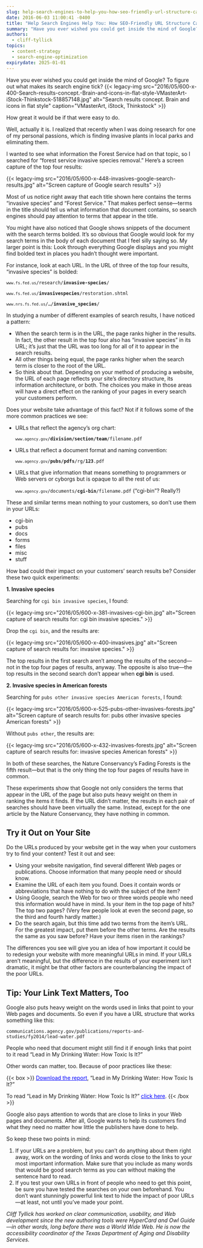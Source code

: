 ```yaml
---
slug: help-search-engines-to-help-you-how-seo-friendly-url-structure-can-boost-your-rankings
date: 2016-06-03 11:00:41 -0400
title: "Help Search Engines Help You: How SEO-Friendly URL Structure Can Boost Your Rankings"
summary: "Have you ever wished you could get inside the mind of Google? To figure out what makes its search engine tick? How great it would be if that were easy to do. Well, actually it is."
authors:
  - cliff-tyllick
topics:
  - content-strategy
  - search-engine-optimization
expirydate: 2025-01-01
---
```


Have you ever wished you could get inside the mind of Google? To figure out what makes its search engine tick? {{< legacy-img src="2016/05/600-x-400-Search-results-concept.-Brain-and-icons-in-flat-style-VMasterArt-iStock-Thinkstock-518857148.jpg" alt="Search results concept. Brain and icons in flat style" caption="VMasterArt, iStock, Thinkstock" >}}

How great it would be if that were easy to do.

Well, actually it is. I realized that recently when I was doing research for one of my personal passions, which is finding invasive plants in local parks and eliminating them.

I wanted to see what information the Forest Service had on that topic, so I searched for “forest service invasive species removal.” Here’s a screen capture of the top four results:

{{< legacy-img src="2016/05/600-x-448-invasives-google-search-results.jpg" alt="Screen capture of Google search results" >}}

Most of us notice right away that each title shown here contains the terms “invasive species” and “Forest Service.” That makes perfect sense—terms in the title should tell us what information that document contains, so search engines should pay attention to terms that appear in the title.

You might have also noticed that Google shows snippets of the document with the search terms bolded. It’s so obvious that Google would look for my search terms in the body of each document that I feel silly saying so. My larger point is this: Look through everything Google displays and you might find bolded text in places you hadn’t thought were important.

For instance, look at each URL. In the URL of three of the top four results, “invasive species” is bolded:

<code>`www.fs.fed.us`/research/**invasive-species**/</code>

<code>`www.fs.fed.us`/**invasivespecies**/restoration.shtml</code>

<code>`www.nrs.fs.fed.us`/&#8230;/**invasive_species**/</code>

In studying a number of different examples of search results, I have noticed a pattern:

- When the search term is in the URL, the page ranks higher in the results. In fact, the other result in the top four also has “invasive species” in its URL; it’s just that the URL was too long for all of it to appear in the search results.
- All other things being equal, the page ranks higher when the search term is closer to the root of the URL.
- So think about that. Depending on your method of producing a website, the URL of each page reflects your site’s directory structure, its information architecture, or both. The choices you make in those areas will have a direct effect on the ranking of your pages in every search your customers perform.

Does your website take advantage of this fact? Not if it follows some of the more common practices we see:

- URLs that reflect the agency’s org chart:

  <code>`www.agency.gov`/**division/section/team**/filename.pdf</code>

- URLs that reflect a document format and naming convention:

  <code>`www.agency.gov`/<strong>pubs/pdfs</strong>/rg/<strong>123</strong>.pdf</code>

- URLs that give information that means something to programmers or Web servers or cyborgs but is opaque to all the rest of us:

  <code>`www.agency.gov`/documents/<strong>cgi-bin</strong>/filename.pdf</code> (“cgi-bin”? Really?)

These and similar terms mean nothing to your customers, so don’t use them in your URLs:

- cgi-bin
- pubs
- docs
- forms
- files
- misc
- stuff

How bad could their impact on your customers’ search results be? Consider these two quick experiments:

**1. Invasive species**

Searching for `cgi bin invasive species`, I found:
  
{{< legacy-img src="2016/05/600-x-381-invasives-cgi-bin.jpg" alt="Screen capture of search results for: cgi bin invasive species." >}}
  
Drop the `cgi bin`, and the results are:

{{< legacy-img src="2016/05/600-x-400-invasives.jpg" alt="Screen capture of search results for: invasive species." >}}

The top results in the first search aren’t among the results of the second—not in the top four pages of results, anyway. The opposite is also true—the top results in the second search don’t appear when <strong>cgi bin</strong> is used.

**2. Invasive species in American forests**

Searching for `pubs other invasive species American forests`, I found:

{{< legacy-img src="2016/05/600-x-525-pubs-other-invasives-forests.jpg" alt="Screen capture of search results for: pubs other invasive species American forests" >}}

Without `pubs other`, the results are:

{{< legacy-img src="2016/05/600-x-432-invasives-forests.jpg" alt="Screen capture of search results for: invasive species American forests" >}}

In both of these searches, the Nature Conservancy’s Fading Forests is the fifth result—but that is the only thing the top four pages of results have in common.

These experiments show that Google not only considers the terms that appear in the URL of the page but also puts heavy weight on them in ranking the items it finds. If the URL didn’t matter, the results in each pair of searches should have been virtually the same. Instead, except for the one article by the Nature Conservancy, they have nothing in common.
        
## Try it Out on Your Site

Do the URLs produced by your website get in the way when your customers try to find your content? Test it out and see:

- Using your website navigation, find several different Web pages or publications. Choose information that many people need or should know.
- Examine the URL of each item you found. Does it contain words or abbreviations that have nothing to do with the subject of the item?
- Using Google, search the Web for two or three words people who need this information would have in mind. Is your item in the top page of hits? The top two pages? (Very few people look at even the second page, so the third and fourth hardly matter.)
- Do the search again, but this time add two terms from the item’s URL. For the greatest impact, put them before the other terms. Are the results the same as you saw before? Have your items risen in the rankings?

The differences you see will give you an idea of how important it could be to redesign your website with more meaningful URLs in mind. If your URLs aren’t meaningful, but the difference in the results of your experiment isn’t dramatic, it might be that other factors are counterbalancing the impact of the poor URLs.

## Tip: Your Link Text Matters, Too

Google also puts heavy weight on the words used in links that point to your Web pages and documents. So even if you have a URL structure that works something like this:

<code>communications.agency.gov/publications/reports-and-studies/fy2014/lead-water.pdf</code>

People who need that document might still find it if enough links that point to it read “Lead in My Drinking Water: How Toxic Is It?”

Other words can matter, too. Because of poor practices like these:

{{< box >}}
<span style="text-decoration: underline"><span style="color: #0000ff;text-decoration: underline">Download the report</span></span>, “Lead in My Drinking Water: How Toxic Is It?”

To read “Lead in My Drinking Water: How Toxic Is It?” <span style="text-decoration: underline"><span style="color: #0000ff;text-decoration: underline">click here</span></span>.
{{< /box >}}

Google also pays attention to words that are close to links in your Web pages and documents. After all, Google wants to help its customers find what they need no matter how little the publishers have done to help.

So keep these two points in mind:

1. If your URLs are a problem, but you can’t do anything about them right away, work on the wording of links and words close to the links to your most important information. Make sure that you include as many words that would be good search terms as you can without making the sentence hard to read.
2. If you test your own URLs in front of people who need to get this point, be sure you have tested the searches on your own beforehand. You don’t want stunningly powerful link text to hide the impact of poor URLs—at least, not until you’ve made your point.

_Cliff Tyllick has worked on clear communication, usability, and Web development since the new authoring tools were HyperCard and Owl Guide—in other words, long before there was a World Wide Web. He is now the accessibility coordinator of the Texas Department of Aging and Disability Services._
